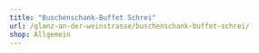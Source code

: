 ```yaml
---
title: "Buschenschank-Buffet Schrei"
url: /glanz-an-der-weinstrasse/buschenschank-buffet-schrei/
shop: Allgemein
---
```


